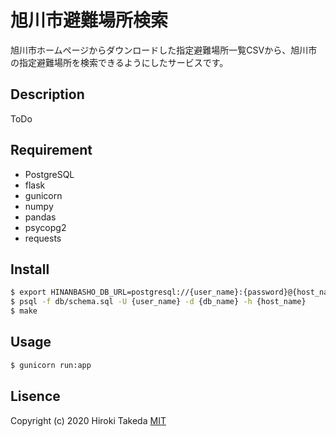 # 旭川市避難場所検索

旭川市ホームページからダウンロードした指定避難場所一覧CSVから、旭川市の指定避難場所を検索できるようにしたサービスです。

## Description

ToDo

## Requirement

- PostgreSQL
- flask
- gunicorn
- numpy
- pandas
- psycopg2
- requests

## Install

```bash
$ export HINANBASHO_DB_URL=postgresql://{user_name}:{password}@{host_name}/{db_name}
$ psql -f db/schema.sql -U {user_name} -d {db_name} -h {host_name}
$ make
```

## Usage

```bash
$ gunicorn run:app
```

## Lisence

Copyright (c) 2020 Hiroki Takeda
[MIT](http://opensource.org/licenses/mit-license.php)
